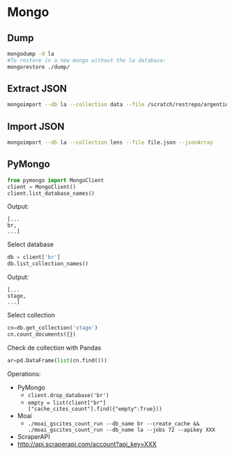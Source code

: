 # Mongo
## Dump
```bash
mongodump -d la
#To restore in a new mongo without the la database:
mongorestore ./dump/
```
## Extract JSON
```bash
mongoimport --db la --collection data --file /scratch/restrepo/argentina.json --jsonArray
```
## Import JSON
```bash
mongoimport --db la --collection lens --file file.json --jsonArray
```
## PyMongo
```python
from pymongo import MongoClient
client = MongoClient()
client.list_database_names()
```
Output:
```
[...
br,
...]
```
Select database
```python
db = client['br']
db.list_collection_names()
```
Output:
```
[...
stage,
...]
```
Select collection
```python
cn=db.get_collection('stage')
cn.count_documents({})
```
Check de collection with Pandas
```python
ar=pd.DataFrame(list(cn.find()))
```

Operations:
* PyMongo
  * `client.drop_database('br')`
  * `empty = list(client["br"]["cache_cites_count"].find({"empty":True}))`
* Moai    
  * `./moai_gscites_count_run --db_name br --create_cache && ./moai_gscites_count_run --db_name la --jobs 72 --apikey XXX`
* ScraperAPI
 * http://api.scraperapi.com/account?api_key=XXX  
    
 

